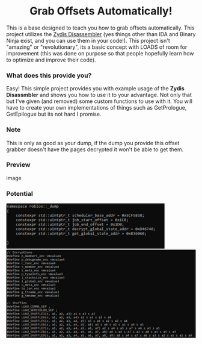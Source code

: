 <h1 align="center">
  Grab Offsets Automatically!
</h1>

This is a base designed to teach you how to grab offsets automatically. This project utilizes the [Zydis Disassembler](https://github.com/zyantific/zydis) (yes things other than IDA and Binary Ninja exist, and you can use them in your code!). This project isn't "amazing" or "revolutionary", its a basic concept with LOADS of room for improvement (this was done on purpose so that people hopefully learn how to optimize and improve their code).

### What does this provide you?

Easy! This simple project provides you with example usage of the **Zydis Disassmbler** and shows you how to use it to your advantage. Not only that but I've given (and removed) some custom functions to use with it. You will have to create your own implementations of things such as GetPrologue, GetEpilogue but its not hard I promise.

### Note
This is only as good as your dump, if the dump you provide this offset grabber doesn't have the pages decrypted it won't be able to get them.

### Preview
image

### Potential
![Potenial](./potential1.png)
![Potenial](./potenial2.png)
